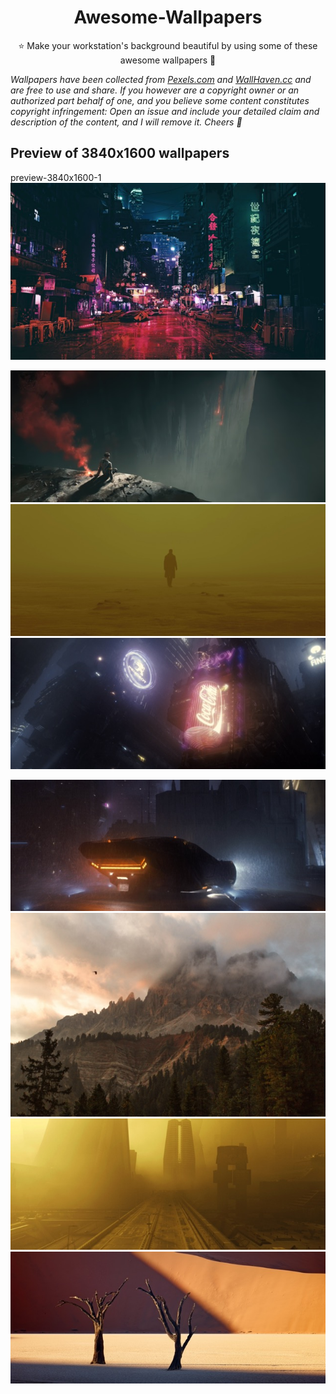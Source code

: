 <h1 align="center"> Awesome-Wallpapers </h1>

<p align="center">⭐ Make your workstation's background beautiful by using some of these awesome wallpapers 🤩 </p>

<i>Wallpapers have been collected from [Pexels.com](https://www.pexels.com) and [WallHaven.cc](https://wallhaven.cc) and are free to use and share. If you however are a copyright owner or an authorized part behalf of one, and you believe some content constitutes copyright infringement: Open an issue and include your detailed claim and description of the content, and I will remove it. Cheers 🍻 </i>

## Preview of 3840x1600 wallpapers

<p align="center">

preview-3840x1600-1
![preview-3840x1600-1.jpeg](3840x1600/Preview/preview-3840x1600-1.jpeg?raw=true)

![preview-3840x1600-2.jpeg](3840x1600/Preview/preview-3840x1600-2.jpeg?raw=true)
![preview-3840x1600-3.jpeg](3840x1600/Preview/preview-3840x1600-3.jpeg?raw=true)
![preview-3840x1600-4.jpeg](3840x1600/Preview/preview-3840x1600-4.jpeg?raw=true)

![preview-3840x1600-5.jpeg](3840x1600/Preview/preview-3840x1600-5.jpeg?raw=true)
![preview-3840x1600-6.jpeg](3840x1600/Preview/preview-3840x1600-6.jpeg?raw=true)
![preview-3840x1600-7.jpeg](3840x1600/Preview/preview-3840x1600-7.jpeg?raw=true)
![preview-3840x1600-8.jpeg](3840x1600/Preview/preview-3840x1600-8.jpeg?raw=true)

</p>
